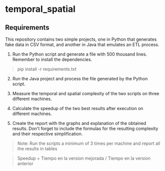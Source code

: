 # temporal_spatial



## Requirements

This repository contains two simple projects, one in Python that generates fake data in CSV format, and another in Java that emulates an ETL process.

1. Run the Python script and generate a file with 500 thousand lines. Remember to install the dependencies.

> pip install -r requirements.txt

2. Run the Java project and process the file generated by the Python script.

3. Measure the temporal and spatial complexity of the two scripts on three different machines.

4. Calculate the speedup of the two best results after execution on different machines.

5. Create the report with the graphs and explanation of the obtained results. Don't forget to include the formulas for the resulting complexity and their respective simplification.



> Note: Run the scripts a minimum of 3 times per machine and report all the results in tables

> Speedup = Tiempo en la version mejorada / Tiempo en la version anterior
​






